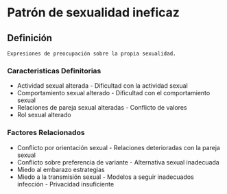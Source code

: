 # Patrón de sexualidad ineficaz
## Definición
	Expresiones de preocupación sobre la propia sexualidad.

### Caracteristicas Definitorias
- Actividad sexual alterada  - Dificultad con la actividad 
sexual  
- Comportamiento sexual alterado  - Dificultad con el 
comportamiento sexual  
- Relaciones de pareja sexual 
alteradas  - Conflicto de valores   
- Rol sexual alterado

### Factores Relacionados
- Conflicto por orientación sexual  - Relaciones deterioradas con la 
pareja sexual  
- Conflicto sobre preferencia de 
variante  - Alternativa sexual inadecuada  
- Miedo al embarazo   estrategias  
- Miedo a la transmisión sexual  - Modelos a seguir inadecuados  
 infección  - Privacidad insuficiente

